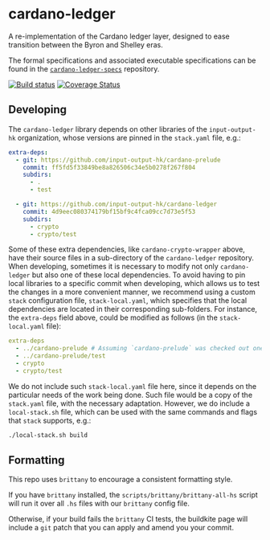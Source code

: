 # cardano-ledger

A re-implementation of the Cardano ledger layer, designed to ease transition between the Byron and Shelley eras.

The formal specifications and associated executable specifications can be found
in the
[`cardano-ledger-specs`](https://github.com/input-output-hk/cardano-ledger-specs)
repository.

[![Build status](https://badge.buildkite.com/92690086997996d4f9703ef752c0e918a02bb389b44d0659a0.svg?branch=master)](https://buildkite.com/input-output-hk/cardano-ledger)
[![Coverage Status](https://coveralls.io/repos/github/input-output-hk/cardano-ledger/badge.svg?branch=master)](https://coveralls.io/github/input-output-hk/cardano-ledger?branch=master)


## Developing

The `cardano-ledger` library depends on other libraries of the `input-output-hk`
organization, whose versions are pinned in the `stack.yaml` file, e.g.:

```yaml
extra-deps:
  - git: https://github.com/input-output-hk/cardano-prelude
    commit: ff5fd5f33849be8a826506c34e5b0278f267f804
    subdirs:
      - .
      - test

  - git: https://github.com/input-output-hk/cardano-ledger
    commit: 4d9eec080374179bf15bf9c4fca09cc7d73e5f53
    subdirs:
      - crypto
      - crypto/test
```

Some of these extra dependencies, like `cardano-crypto-wrapper` above, have
their source files in a sub-directory of the `cardano-ledger` repository. When
developing, sometimes it is necessary to modify not only `cardano-ledger` but
also one of these local dependencies. To avoid having to pin local libraries to
a specific commit when developing, which allows us to test the changes in a more
convenient manner, we recommend using a custom `stack` configuration file,
`stack-local.yaml`, which specifies that the local dependencies are located in
their corresponding sub-folders. For instance, the `extra-deps` field above,
could be modified as follows (in the `stack-local.yaml` file):

```yaml
extra-deps
  - ../cardano-prelude # Assuming `cardano-prelude` was checked out one directory above.
  - ../cardano-prelude/test
  - crypto
  - crypto/test
```

We do not include such `stack-local.yaml` file here, since it depends on the
particular needs of the work being done. Such file would be a copy of the
`stack.yaml` file, with the necessary adaptation. However, we do include a
`local-stack.sh` file, which can be used with the same commands and flags that
`stack` supports, e.g.:

```sh
./local-stack.sh build
```


## Formatting

This repo uses `brittany` to encourage a consistent formatting style.

If you have `brittany` installed, the `scripts/brittany/brittany-all-hs` script
will run it over all `.hs` files with our `brittany` config file.

Otherwise, if your build fails the `brittany` CI tests, the buildkite page will
include a `git` patch that you can apply and amend you your commit.
